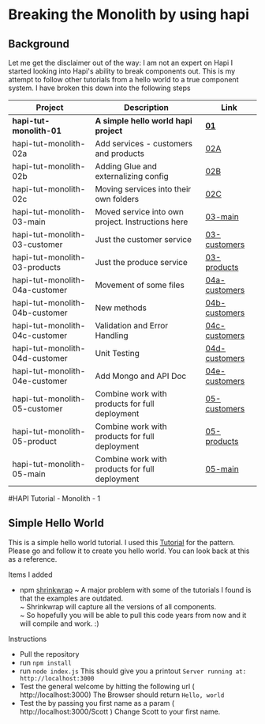 # Breaking the Monolith by using hapi 
## Background
Let me get the disclaimer out of the way: I am not an expert on Hapi
I started looking into Hapi's ability to break components out.
This is my attempt to follow other tutorials from a hello world to a true component system.
I have broken this down into the following steps

| Project  | Description | Link |
|---|---|---|
|**hapi-tut-monolith-01**|**A simple hello world hapi project**|**[01](https://github.com/quapaw/hapi-tut-monolith-01)**|
|hapi-tut-monolith-02a|Add services - customers and products| [02A](https://github.com/quapaw/hapi-tut-monolith-02a)|
|hapi-tut-monolith-02b|Adding Glue and externalizing config| [02B](https://github.com/quapaw/hapi-tut-monolith-02b)|
|hapi-tut-monolith-02c|Moving services into their own folders|[02C](https://github.com/quapaw/hapi-tut-monolith-02c)|
|hapi-tut-monolith-03-main|Moved service into own project. Instructions here|[03-main](https://github.com/quapaw/hapi-tut-monolith-03-main)|
|hapi-tut-monolith-03-customer|Just the customer service| [03-customers](https://github.com/quapaw/hapi-tut-monolith-03-customers)|
|hapi-tut-monolith-03-products|Just the produce service|[03-products](https://github.com/quapaw/hapi-tut-monolith-03-products)|
|hapi-tut-monolith-04a-customer|Movement of some files| [04a-customers](https://github.com/quapaw/hapi-tut-monolith-04a-customers)|
|hapi-tut-monolith-04b-customer|New methods| [04b-customers](https://github.com/quapaw/hapi-tut-monolith-04b-customers)|
|hapi-tut-monolith-04c-customer|Validation and Error Handling|[04c-customers](https://github.com/quapaw/hapi-tut-monolith-04c-customers)|
|hapi-tut-monolith-04d-customer|Unit Testing|[04d-customers](https://github.com/quapaw/hapi-tut-monolith-04d-customers)|
|hapi-tut-monolith-04e-customer|Add Mongo and API Doc|[04e-customers](https://github.com/quapaw/hapi-tut-monolith-04e-customers)|
|hapi-tut-monolith-05-customer|Combine work with products for full deployment|[05-customers](https://github.com/quapaw/hapi-tut-monolith-05-customers)|
|hapi-tut-monolith-05-product|Combine work with products for full deployment|[05-products](https://github.com/quapaw/hapi-tut-monolith-05-product)|
|hapi-tut-monolith-05-main|Combine work with products for full deployment|[05-main](https://github.com/quapaw/hapi-tut-monolith-05-main)|


#HAPI Tutorial - Monolith - 1
## Simple Hello World
This is a simple hello world tutorial. 
I used this [Tutorial](https://hapijs.com/tutorials/getting-started?lang=en_US) for the pattern.  
Please go and follow it to create you hello world.  You can look back at this as a reference.

Items I added
* npm [shrinkwrap](https://docs.npmjs.com/cli/shrinkwrap)
~ A major problem with some of the tutorials I found is that the examples are outdated.<br/>
~ Shrinkwrap will capture all the versions of all components. <br/>
~ So hopefully you will be able to pull this code years from now and it will compile and work. :) <br/>


Instructions
* Pull the repository
* run ``npm install``
* run ``node index.js`` This should give you a printout ``Server running at: http://localhost:3000``
* Test the general welcome by hitting the following url ( http://localhost:3000) The Browser should return ``Hello, world``
* Test the by passing you first name as a param ( http://localhost:3000/Scott ) Change Scott to your first name.